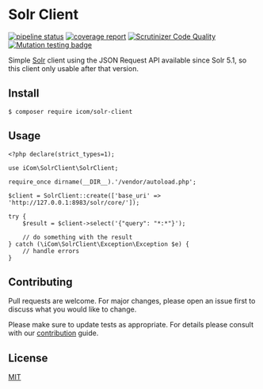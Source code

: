 # Solr Client

[![pipeline status][0]][1] [![coverage report][2]][3] [![Scrutinizer Code Quality][7]][8] [![Mutation testing badge][9]][10]

Simple [Solr][4] client using the JSON Request API available since Solr 5.1,
so this client only usable after that version.

## Install

    $ composer require icom/solr-client

## Usage

    <?php declare(strict_types=1);

    use iCom\SolrClient\SolrClient;

    require_once dirname(__DIR__).'/vendor/autoload.php';

    $client = SolrClient::create(['base_uri' => 'http://127.0.0.1:8983/solr/core/']);

    try {
        $result = $client->select('{"query": "*:*"}');

        // do something with the result
    } catch (\iCom\SolrClient\Exception\Exception $e) {
        // handle errors
    }


## Contributing

Pull requests are welcome. For major changes, please open an issue first to discuss what you would like to change.

Please make sure to update tests as appropriate. For details please consult with our [contribution][5] guide.


## License

[MIT][6]

[0]: https://github.com/ingatlancom/solr-client-symfony/workflows/CI/badge.svg
[1]: https://github.com/ingatlancom/solr-client-symfony/actions?workflow=CI
[2]: https://codecov.io/gh/ingatlancom/solr-client-symfony/branch/master/graph/badge.svg
[3]: https://codecov.io/gh/ingatlancom/solr-client-symfony
[4]: https://lucene.apache.org/solr/
[5]: CONTRIBUTING.md
[6]: https://choosealicense.com/licenses/mit/
[7]: https://scrutinizer-ci.com/g/ingatlancom/solr-client-symfony/badges/quality-score.png?b=master
[8]: https://scrutinizer-ci.com/g/ingatlancom/solr-client-symfony/?branch=master
[9]: https://img.shields.io/endpoint?style=flat&url=https%3A%2F%2Fbadge-api.stryker-mutator.io%2Fgithub.com%2Fingatlancom%2Fsolr-client-symfony%2Fmaster
[10]: https://dashboard.stryker-mutator.io/reports/github.com/ingatlancom/solr-client-symfony/master
